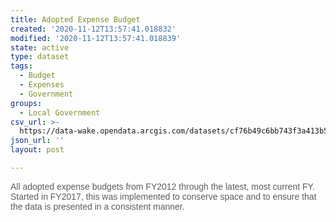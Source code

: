 ```yaml
---
title: Adopted Expense Budget
created: '2020-11-12T13:57:41.018832'
modified: '2020-11-12T13:57:41.018839'
state: active
type: dataset
tags:
  - Budget
  - Expenses
  - Government
groups:
  - Local Government
csv_url: >-
  https://data-wake.opendata.arcgis.com/datasets/cf76b49c6bb743f3a413b5bdb5868c9e_0.csv?outSR=%7B%22latestWkid%22%3A3857%2C%22wkid%22%3A102100%7D
json_url: ''
layout: post

---
```

<span style='color: rgb(92, 92, 92); font-family: sans-serif; background-color: rgb(255, 255, 255);'>All adopted expense budgets from FY2012 through the latest, most current FY. Started in FY2017, this was implemented to conserve space and to ensure that the data is presented in a consistent manner.</span>
